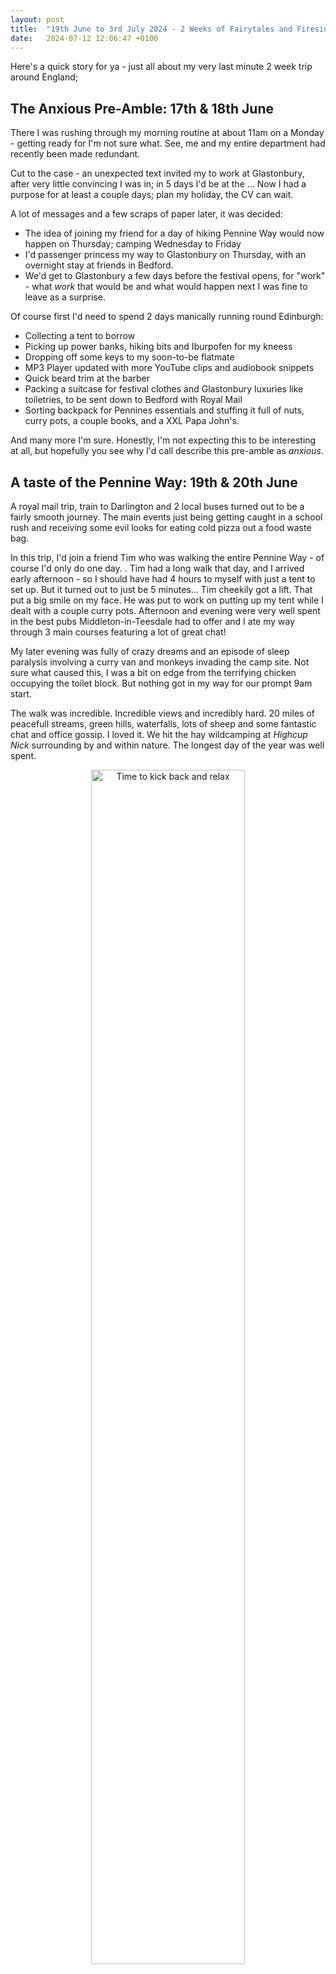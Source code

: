 ```yaml
---
layout: post
title:  "19th June to 3rd July 2024 - 2 Weeks of Fairytales and Firesides"
date:   2024-07-12 12:06:47 +0100
---
```


Here's a quick story for ya - just all about my very last minute 2 week trip around England; <STUFF GOES HERE>

## The Anxious Pre-Amble: 17th & 18th June

There I was rushing through my morning routine at about 11am on a Monday - getting ready for I'm not sure what. See, me and my entire department had recently been made redundant.

Cut to the case - an unexpected text invited my to work at Glastonbury, after very little convincing I was in; in 5 days I'd be at the <festival desc here>... Now I had a purpose for at least a couple days; plan my holiday, the CV can wait.

A lot of messages and a few scraps of paper later, it was decided:

- The idea of joining my friend for a day of hiking Pennine Way would now happen on Thursday; camping Wednesday to Friday
- I'd passenger princess my way to Glastonbury on Thursday, with an overnight stay at friends in Bedford.
- We'd get to Glastonbury a few days before the festival opens, for "work" - what *work* that would be and what would happen next I was fine to leave as a surprise.

Of course first I'd need to spend 2 days manically running round Edinburgh:

- Collecting a tent to borrow
- Picking up power banks, hiking bits and Iburpofen for my kneess
- Dropping off some keys to my soon-to-be flatmate
- MP3 Player updated with more YouTube clips and audiobook snippets
- Quick beard trim at the barber
- Packing a suitcase for festival clothes and Glastonbury luxuries like toiletries, to be sent down to Bedford with Royal Mail
- Sorting backpack for Pennines essentials and stuffing it full of nuts, curry pots, a couple books, and a XXL Papa John's.

And many more I'm sure. Honestly, I'm not expecting this to be interesting at all, but hopefully you see why I'd call describe this pre-amble as *anxious*.

## A taste of the Pennine Way: 19th & 20th June

A royal mail trip, train to Darlington and 2 local buses turned out to be a fairly smooth journey. The main events just being getting caught in a school rush and receiving some evil looks for eating cold pizza out a food waste bag.

In this trip, I'd join a friend Tim who was walking the entire Pennine Way - of course I'd only do one day. <CHANGE THIS SHIT>. 
Tim had a long walk that day, and I arrived early afternoon - so I should have had 4 hours to myself with just a tent to set up. But it turned out to just be 5 minutes... Tim cheekily got a lift. That put a big smile on my face. He was put to work on putting up my tent while I dealt with a couple curry pots.
Afternoon and evening were very well spent in the best pubs Middleton-in-Teesdale had to offer and I ate my way through 3 main courses featuring a lot of great chat!

My later evening was fully of crazy dreams and an episode of sleep paralysis involving a curry van and monkeys invading the camp site. Not sure what caused this, I was a bit on edge from the terrifying chicken occupying the toilet block. But nothing got in my way for our prompt 9am start.

The walk was incredible. Incredible views and incredibly hard. 20 miles of peacefull streams, green hills, waterfalls, lots of sheep and some fantastic chat and office gossip. I loved it. We hit the hay wildcamping at *Highcup Nick* surrounding by and within nature. The longest day of the year was well spent.

<div style="text-align: center;">
    <img src="\assets\imgs\gallery\IMG_20240620_192850.jpg" alt="Time to kick back and relax" width="70%"/>
</div>

## Another change of scenery: 21st & 22nd June

We walked a few miles into Dufton and at our rendezvous point cafe where Sam joined us. We stayed for some tea and scran, caught up with life, and I was into Sam's car and my hiking boots were off. I was very greatful for Sam driving an hour and a half out of his way to pick up and take us to my home town of Bedford.

Despite our plan, we stopped off in my regular Bedford pub where I used to work. We met some friends of mine, had lots of food and drinks, and stayed the night. The next day featured a supermarket trip for a weeks worth of drinks and snacks, anoter cafe stop, a bit of a roadtrip, and then we were there - Glastonbury.

First things first was an intense amount of faff. We met some of the crew who were in a frantic state as a few things went wrong and we were stuck in what felt like the river-crossing riddle with a fox, a chicken, and some grain... Resolved eventually by sneaking a few crew members in and leaving a car behind for a day. I still don't really understand it.

We were in and it was only late afternoon. We found our commune, set up our tents, met some more crew, explored the empty festival and I spent the evening sat around the fire meeting some extraordinary people.

## The Underground Irish Piano Bar: 23rd - 25th June

I didn't learn much about what I'd be doing before arriving, and it wasn't clear even 2 days after arriving. But I was to be part of the *The Irish Underground Piano Bar*:

- This is a hidden stage at Glastonbury Music Festival which has been going on for over 20 years now.
- The entertainment consists of a <better word for mix> of music, poetry, theatre, and anything Irish. Many acts are booked, but open mic contributions inevitably appear too - even I could be offered!
- The stage itself is hidden in the forest; a big hole in the ground with a make shift stage and seats made from logs, covered by a blacked out wooden ceiling and lit by hanging candles.
- The stage seats about 60 people, but every year word travels fast about a hidden stage and there can be queues lasting for hours to try and get one of these magic seats.
- Our location was secret; no one is permitted to tell others about this and if asked - we'd be encouraged to lie.

On that note, considering it's so hidden I really shouldn't be blogging about this... Just do an internet search about this.

Anyway - I'd be a generic dogsbody, filling in where needed for maybe a couple hours a day to help build the stage and maybe be pulled in as a bouncer when we open. These two days were spent living live on the slow. Sleeping well, spending the days reading, chatting, chilling, and spending the evenings by the fireside. I did maybe an hour of work in this time; patching holes in a wall. It almost sounds wholesome.

The fireside chats were an experience. It would be a thunder storm of excentric stories and improntu Irish folk songs, including a certain man who I shall call *Irish Buck* jumping with joy at telling his own stories, riddles, and jokes. There was me between it all pointlessly trying to have a normal conversation. I was even once on the hearing end of a haunting redention of the Pied Piper story featuring slavery, child traficking, and opium... And that was at 11am when I was looking for work. I quite enjoyed this life.

## The Music Arrives: 26th & 27th June

Wednesday is when the gates open and the festival starts. So I made the most out of it and I was floating through music stages, continuing random odd jobs, chilling, more music, more drinks, parties, fireside chilling, music and repeat - in no particular order. We even met Steve Angello's manager and a fairly big name producer in the mix of all this, while taking shade under a recycled plastic turtle. It was so strange seeing our peaceful greenhills and <decor???> now being swarmed with people and parties. 

I saw the following acts


I've got a lot of love for <music acts who I saw>. I was keeping to my policy of <blah blah blah staying away from mainstage>.

- The people and the music arrive
- Some music going on
- Meeting the people under the turtle
- Opening ceremony
- Music, work, chill, music, fireside, music, repeat. In no particular order.

The dance class lol

## The Hole Opens: 28th - 30th June

I can summarise the hole three very short videos.

<div style="text-align: center;">

<video height="360" controls>
  <source src="\assets\vids\VID_20240629_010000.mp4" type="video/mp4">
  Your browser does not support the video tag.
</video>

<video height="360" controls>
  <source src="\assets\vids\VID_20240629_011438.mp4" type="video/mp4">
  Your browser does not support the video tag.
</video>

<video height="360" controls>
  <source src="\assets\vids\VID_20240630_050614.mp4" type="video/mp4">
  Your browser does not support the video tag.
</video>

</div>


At this point the compost toilets were worryingly full.

## Slowly Back to Thistle 1st & 2nd July